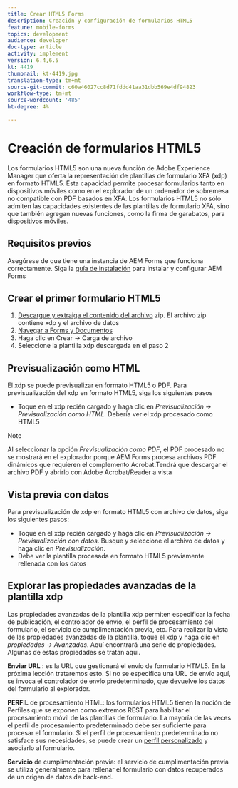 ```yaml
---
title: Crear HTML5 Forms
description: Creación y configuración de formularios HTML5
feature: mobile-forms
topics: development
audience: developer
doc-type: article
activity: implement
version: 6.4,6.5
kt: 4419
thumbnail: kt-4419.jpg
translation-type: tm+mt
source-git-commit: c60a46027cc8d71fddd41aa31dbb569e4df94823
workflow-type: tm+mt
source-wordcount: '485'
ht-degree: 4%

---
```



# Creación de formularios HTML5

Los formularios HTML5 son una nueva función de Adobe Experience Manager que oferta la representación de plantillas de formulario XFA (xdp) en formato HTML5. Esta capacidad permite procesar formularios tanto en dispositivos móviles como en el explorador de un ordenador de sobremesa no compatible con PDF basados en XFA. Los formularios HTML5 no sólo admiten las capacidades existentes de las plantillas de formulario XFA, sino que también agregan nuevas funciones, como la firma de garabatos, para dispositivos móviles.

## Requisitos previos

Asegúrese de que tiene una instancia de AEM Forms que funciona correctamente. Siga la [guía de instalación](https://docs.adobe.com/content/help/en/experience-manager-65/forms/install-aem-forms/osgi-installation/installing-configuring-aem-forms-osgi.html) para instalar y configurar AEM Forms

## Crear el primer formulario HTML5

1. [Descargue y extraiga el contenido del archivo](assets/assets.zip) zip. El archivo zip contiene xdp y el archivo de datos
2. [Navegar a Forms y Documentos](http://localhost:4502/aem/forms.html/content/dam/formsanddocuments)
3. Haga clic en Crear -> Carga de archivo
4. Seleccione la plantilla xdp descargada en el paso 2

## Previsualización como HTML

El xdp se puede previsualizar en formato HTML5 o PDF. Para previsualización del xdp en formato HTML5, siga los siguientes pasos

* Toque en el xdp recién cargado y haga clic en _Previsualización -> Previsualización como HTML_. Debería ver el xdp procesado como HTML5

>[!NOTE]
>Al seleccionar la opción _Previsualización como PDF_, el PDF procesado no se mostrará en el explorador porque AEM Forms procesa archivos PDF dinámicos que requieren el complemento Acrobat.Tendrá que descargar el archivo PDF y abrirlo con Adobe Acrobat/Reader a vista


## Vista previa con datos

Para previsualización de xdp en formato HTML5 con archivo de datos, siga los siguientes pasos:

* Toque en el xdp recién cargado y haga clic en _Previsualización -> Previsualización con datos_. Busque y seleccione el archivo de datos y haga clic en _Previsualización_.
* Debe ver la plantilla procesada en formato HTML5 previamente rellenada con los datos

## Explorar las propiedades avanzadas de la plantilla xdp

Las propiedades avanzadas de la plantilla xdp permiten especificar la fecha de publicación, el controlador de envío, el perfil de procesamiento del formulario, el servicio de cumplimentación previa, etc. Para realizar la vista de las propiedades avanzadas de la plantilla, toque el xdp y haga clic en _propiedades -> Avanzadas_. Aquí encontrará una serie de propiedades. Algunas de estas propiedades se tratan aquí.

**Enviar URL** : es la URL que gestionará el envío de formulario HTML5. En la próxima lección trataremos esto. Si no se especifica una URL de envío aquí, se invoca el controlador de envío predeterminado, que devuelve los datos del formulario al explorador.

**PERFIL**  de procesamiento HTML: los formularios HTML5 tienen la noción de Perfiles que se exponen como extremos REST para habilitar el procesamiento móvil de las plantillas de formulario. La mayoría de las veces el perfil de procesamiento predeterminado debe ser suficiente para procesar el formulario. Si el perfil de procesamiento predeterminado no satisface sus necesidades, se puede crear un [perfil personalizado](https://docs.adobe.com/content/help/en/experience-manager-64/forms/html5-forms/custom-profile.html) y asociarlo al formulario.

**Servicio**  de cumplimentación previa: el servicio de cumplimentación previa se utiliza generalmente para rellenar el formulario con datos recuperados de un origen de datos de back-end.

